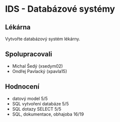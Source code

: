 # IDS - Databázové systémy

## Lékárna
Vytvořte databázový systém lékárny.
## Spolupracovali
- Michal Šedý (xsedym02)
- Ondřej Pavlacký (xpavla15)
## Hodnocení
- datový model 5/5
- SQL vytvoření databáze 5/5
- SQL dotazy SELECT 5/5
- SQL, dokumentace, obhajoba 16/19
